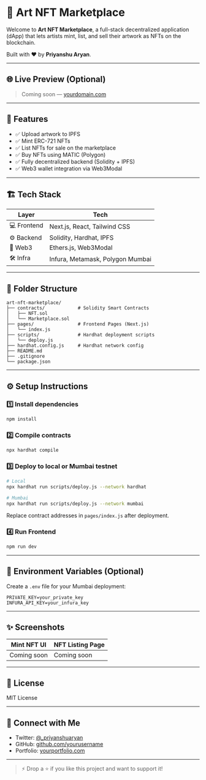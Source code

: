 # 🎨 Art NFT Marketplace

Welcome to **Art NFT Marketplace**, a full-stack decentralized application (dApp) that lets artists mint, list, and sell their artwork as NFTs on the blockchain.

Built with ❤️ by **Priyanshu Aryan**.

---

## 🌐 Live Preview (Optional)
> Coming soon — [yourdomain.com](https://yourdomain.com)

---

## 🚀 Features

- ✅ Upload artwork to IPFS
- ✅ Mint ERC-721 NFTs
- ✅ List NFTs for sale on the marketplace
- ✅ Buy NFTs using MATIC (Polygon)
- ✅ Fully decentralized backend (Solidity + IPFS)
- ✅ Web3 wallet integration via Web3Modal

---

## 🏗️ Tech Stack

| Layer       | Tech                        |
|-------------|-----------------------------|
| 💻 Frontend | Next.js, React, Tailwind CSS |
| ⚙️ Backend  | Solidity, Hardhat, IPFS      |
| 🔗 Web3     | Ethers.js, Web3Modal         |
| 🛠 Infra     | Infura, Metamask, Polygon Mumbai |

---

## 📂 Folder Structure

```
art-nft-marketplace/
├── contracts/            # Solidity Smart Contracts
│   ├── NFT.sol
│   └── Marketplace.sol
├── pages/                # Frontend Pages (Next.js)
│   └── index.js
├── scripts/              # Hardhat deployment scripts
│   └── deploy.js
├── hardhat.config.js     # Hardhat network config
├── README.md
├── .gitignore
└── package.json
```

---

## ⚙️ Setup Instructions

### 1️⃣ Install dependencies

```bash
npm install
```

### 2️⃣ Compile contracts

```bash
npx hardhat compile
```

### 3️⃣ Deploy to local or Mumbai testnet

```bash
# Local
npx hardhat run scripts/deploy.js --network hardhat

# Mumbai
npx hardhat run scripts/deploy.js --network mumbai
```

Replace contract addresses in `pages/index.js` after deployment.

### 4️⃣ Run Frontend

```bash
npm run dev
```

---

## 🔐 Environment Variables (Optional)

Create a `.env` file for your Mumbai deployment:

```env
PRIVATE_KEY=your_private_key
INFURA_API_KEY=your_infura_key
```

---

## ✨ Screenshots

| Mint NFT UI | NFT Listing Page |
|-------------|------------------|
| Coming soon | Coming soon      |

---

## 📄 License

MIT License

---

## 🤝 Connect with Me

- Twitter: [@_priyanshuaryan](https://twitter.com/_priyanshuaryan)
- GitHub: [github.com/yourusername](https://github.com/yourusername)
- Portfolio: [yourportfolio.com](https://yourportfolio.com)

---

> ⚡ Drop a ⭐ if you like this project and want to support it!
